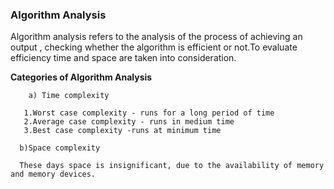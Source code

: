 ### Algorithm Analysis

Algorithm analysis refers to the analysis of the process of achieving an output , checking whether the
algorithm is efficient or not.To evaluate efficiency time and space are taken into consideration.

**Categories of Algorithm Analysis**

        a) Time complexity

       1.Worst case complexity - runs for a long period of time
       2.Average case complexity - runs in medium time
       3.Best case complexity -runs at minimum time

      b)Space complexity

      These days space is insignificant, due to the availability of memory and memory devices.
